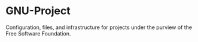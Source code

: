 # GNU-Project
Configuration, files, and infrastructure for projects under the purview of the Free Software Foundation.
